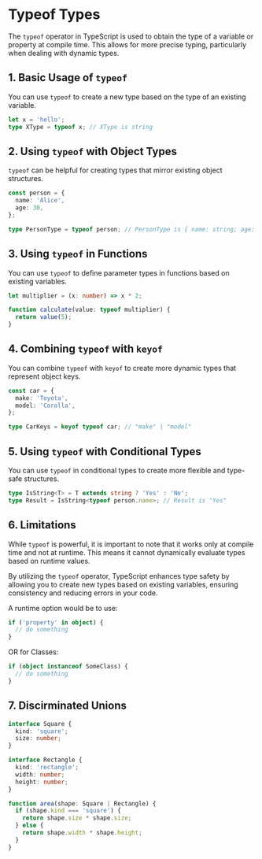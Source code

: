# Typeof Types

The `typeof` operator in TypeScript is used to obtain the type of a variable or property at compile time. This allows for more precise typing, particularly when dealing with dynamic types.

## 1. Basic Usage of `typeof`

You can use `typeof` to create a new type based on the type of an existing variable.

```typescript
let x = 'hello';
type XType = typeof x; // XType is string
```

## 2. Using `typeof` with Object Types

`typeof` can be helpful for creating types that mirror existing object structures.

```typescript
const person = {
  name: 'Alice',
  age: 30,
};

type PersonType = typeof person; // PersonType is { name: string; age: number; }
```

## 3. Using `typeof` in Functions

You can use `typeof` to define parameter types in functions based on existing variables.

```typescript
let multiplier = (x: number) => x * 2;

function calculate(value: typeof multiplier) {
  return value(5);
}
```

## 4. Combining `typeof` with `keyof`

You can combine `typeof` with `keyof` to create more dynamic types that represent object keys.

```typescript
const car = {
  make: 'Toyota',
  model: 'Corolla',
};

type CarKeys = keyof typeof car; // "make" | "model"
```

## 5. Using `typeof` with Conditional Types

You can use `typeof` in conditional types to create more flexible and type-safe structures.

```typescript
type IsString<T> = T extends string ? 'Yes' : 'No';
type Result = IsString<typeof person.name>; // Result is "Yes"
```

## 6. Limitations

While `typeof` is powerful, it is important to note that it works only at compile time and not at runtime. This means it cannot dynamically evaluate types based on runtime values.

By utilizing the `typeof` operator, TypeScript enhances type safety by allowing you to create new types based on existing variables, ensuring consistency and reducing errors in your code.

A runtime option would be to use:

```typescript
if ('property' in object) {
  // do something
}
```

OR for Classes:

```typescript
if (object instanceof SomeClass) {
  // do something
}
```

## 7. Discirminated Unions

```typescript
interface Square {
  kind: 'square';
  size: number;
}

interface Rectangle {
  kind: 'rectangle';
  width: number;
  height: number;
}

function area(shape: Square | Rectangle) {
  if (shape.kind === 'square') {
    return shape.size * shape.size;
  } else {
    return shape.width * shape.height;
  }
}
```
